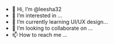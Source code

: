 - 👋 Hi, I’m @leesha32
- 👀 I’m interested in ...
- 🌱 I’m currently learning UI/UX design...
- 💞️ I’m looking to collaborate on ...
- 📫 How to reach me ...

<!---
leesha32/leesha32 is a ✨ special ✨ repository because its `README.md` (this file) appears on your GitHub profile.
You can click the Preview link to take a look at your changes.
--->
